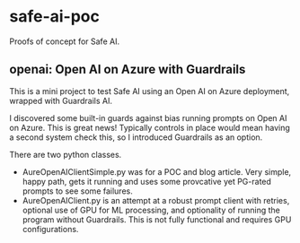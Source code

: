 # safe-ai-poc
Proofs of concept for Safe AI.

## openai: Open AI on Azure with Guardrails

This is a mini project to test Safe AI using an Open AI on Azure deployment, wrapped
with Guardrails AI.

I discovered some built-in guards against bias running prompts on Open AI on Azure.
This is great news! Typically controls in place would mean having a second system
check this, so I introduced Guardrails as an option.

There are two python classes.

- AureOpenAIClientSimple.py was for a POC and blog article. Very simple, happy path,
gets it running and uses some provcative yet PG-rated prompts to see some failures.
- AureOpenAIClient.py is an attempt at a robust prompt client with retries, optional
use of GPU for ML processing, and optionality of running the program without Guardrails.
This is not fully functional and requires GPU configurations.
